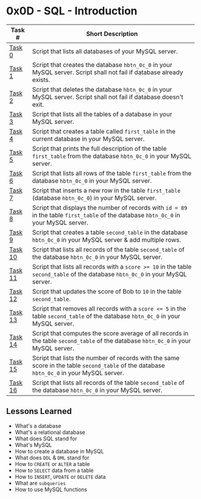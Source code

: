  # 0x0D - SQL - Introduction
Task # | Short Description
-------|------------
[Task 0](0-list_databases.sql) | Script that lists all databases of your MySQL server.
[Task 1](1-create_database_if_missing.sql) | Script that creates the database `hbtn_0c_0` in your MySQL server. Script shall not fail if database already exists.
[Task 2](2-remove_database.sql) | Script that deletes the database `hbtn_0c_0` in your MySQL server. Script shall not fail if database doesn't exit.
[Task 3](3-list_tables.sql) | Script that lists all the tables of a database in your MySQL server.
[Task 4](4-first_table.sql) | Script that creates a table called `first_table` in the current database in your MySQL server.
[Task 5](5-full_table.sql) | Script that prints the full description of the table `first_table` from the database `hbtn_0c_0` in your MySQL server.
[Task 6](6-list_values.sql) | Script that lists all rows of the table `first_table` from the database `hbtn_0c_0` in your MySQL server.
[Task 7](7-insert_value.sql) | Script that inserts a new row in the table `first_table` (database `hbtn_0c_0`) in your MySQL server.
[Task 8](8-count_89.sql) | Script that displays the number of records with `id = 89` in the table `first_table` of the database `hbtn_0c_0` in your MySQL server.
[Task 9](9-full_creation.sql) | Script that creates a table `second_table` in the database `hbtn_0c_0` in your MySQL server & add multiple rows.
[Task 10](10-top_score.sql) | Script that lists all records of the table `second_table` of the database `hbtn_0c_0` in your MySQL server.
[Task 11](11-best_score.sql) | Script that lists all records with a `score >= 10` in the table `second_table` of the database `hbtn_0c_0` in your MySQL server.
[Task 12](12-no_cheating.sql) | Script that updates the score of Bob to `10` in the table `second_table`.
[Task 13](13-change_class.sql) | Script that removes all records with a `score <= 5` in the table `second_table` of the database `hbtn_0c_0` in your MySQL server.
[Task 14](14-average.sql) | Script that computes the score average of all records in the table `second_table` of the database `hbtn_0c_0` in your MySQL server.
[Task 15](15-groups.sql) | Script that lists the number of records with the same score in the table `second_table` of the database `hbtn_0c_0` in your MySQL server.
[Task 16](16-no_link.sql) | Script that lists all records of the table `second_table` of the database `hbtn_0c_0` in your MySQL server.
 ## Lessons Learned
* What's a database
* What's a relational database
* What does SQL stand for
* What's MySQL
* How to create a database in MySQL
* What does `DDL` & `DML` stand for
* How to `CREATE` or `ALTER` a table
* How to `SELECT` data from a table
* How to `INSERT`, `UPDATE` or `DELETE` data
* What are `subqueries`
* How to use MySQL functions
